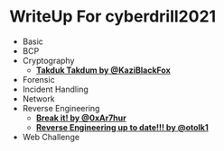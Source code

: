 # WriteUp For cyberdrill2021

- Basic
- BCP
- Cryptography
  - **[Takduk Takdum by @KaziBlackFox](Takduk-Takdum/)**
- Forensic
- Incident Handling
- Network
- Reverse Engineering
  - **[Break it! by @0xAr7hur](Break-it/)**
  - **[Reverse Engineering up to date!!! by @otolk1](Reverse-Engineering-up-to-date/)**
- Web Challenge 
